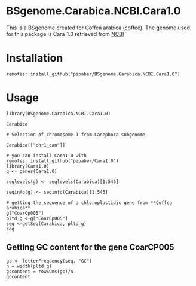 # BSgenome.Carabica.NCBI.Cara1.0
This is a BSgenome created for Coffea arabica (coffee). The genome used for this package is Cara_1.0 retrieved from [NCBI](https://www.ncbi.nlm.nih.gov/datasets/taxonomy/13443/) 

# Installation
```{r}
remotes::install_github("pipaber/BSgenome.Carabica.NCBI.Cara1.0")
```
# Usage

```{r}
library(BSgenome.Carabica.NCBI.Cara1.0)

Carabica

# Selection of chromosome 1 from Canephora subgenome

Carabica[["chr1_can"]]

# you can install Cara1.0 with remotes::install_github("pipaber/Cara1.0")
library(Cara1.0)
g <- genes(Cara1.0)

seqlevels(g) <- seqlevels(Carabica)[1:546]

seqinfo(g) <- seqinfo(Carabica)[1:546]

# getting the sequence of a chloroplastidic gene from **Coffea arabica**
g["CoarCp005"]
pltd_g <-g["CoarCp005"]
seq <-getSeq(Carabica, pltd_g)
seq
```

## Getting GC content for the gene CoarCP005

```{r}
gc <- letterFrequency(seq, "GC")
n = width(pltd_g)
gccontent = rowSums(gc)/n
gccontent
```

